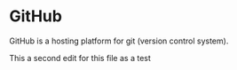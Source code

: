 # GitHub

GitHub is a hosting platform for git (version control system).

This a second edit for this file as a test
